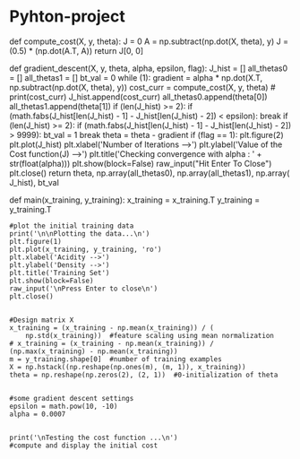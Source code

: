 # Pyhton-project
def compute_cost(X, y, theta):
    J = 0
    A = np.subtract(np.dot(X, theta), y)
    J = (0.5) * (np.dot(A.T, A))
    return J[0, 0]




def gradient_descent(X, y, theta, alpha, epsilon, flag):
    J_hist = []
    all_thetas0 = []
    all_thetas1 = []
    bt_val = 0
    while (1):
        gradient = alpha * np.dot(X.T, np.subtract(np.dot(X, theta), y))
        cost_curr = compute_cost(X, y, theta)
        # print(cost_curr)
        J_hist.append(cost_curr)
        all_thetas0.append(theta[0])
        all_thetas1.append(theta[1])
        if (len(J_hist) >= 2):
            if (math.fabs(J_hist[len(J_hist) - 1] - J_hist[len(J_hist) - 2]) <
                    epsilon):
                break
        if (len(J_hist) >= 2):
            if (math.fabs(J_hist[len(J_hist) - 1] - J_hist[len(J_hist) - 2]) >
                    9999):
                bt_val = 1
                break
        theta = theta - gradient
    if (flag == 1):
        plt.figure(2)
        plt.plot(J_hist)
        plt.xlabel('Number of Iterations -->')
        plt.ylabel('Value of the Cost function(J) -->')
        plt.title('Checking convergence with alpha : ' + str(float(alpha)))
        plt.show(block=False)
        raw_input("Hit Enter To Close")
        plt.close()
    return theta, np.array(all_thetas0), np.array(all_thetas1), np.array(
        J_hist), bt_val




def main(x_training, y_training):
    x_training = x_training.T
    y_training = y_training.T


    #plot the initial training data
    print('\n\nPlotting the data...\n')
    plt.figure(1)
    plt.plot(x_training, y_training, 'ro')
    plt.xlabel('Acidity -->')
    plt.ylabel('Density -->')
    plt.title('Training Set')
    plt.show(block=False)
    raw_input('\nPress Enter to close\n')
    plt.close()


    #Design matrix X
    x_training = (x_training - np.mean(x_training)) / (
        np.std(x_training))  #feature scaling using mean normalization
    # x_training = (x_training - np.mean(x_training)) / (np.max(x_training) - np.mean(x_training))
    m = y_training.shape[0]  #number of training examples
    X = np.hstack((np.reshape(np.ones(m), (m, 1)), x_training))
    theta = np.reshape(np.zeros(2), (2, 1))  #0-initialization of theta


    #some gradient descent settings
    epsilon = math.pow(10, -10)
    alpha = 0.0007


    print('\nTesting the cost function ...\n')
    #compute and display the initial cost
